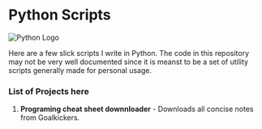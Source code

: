 # Python Scripts
![Python Logo](https://pluralsight.imgix.net/paths/python-7be70baaac.png)

Here are a few slick scripts I write in Python. The code in this repository may not be very well documented since it is meanst to be a set of utility scripts generally made for personal usage. 

### List of Projects here 
1. **Programing cheat sheet downnloader**  - Downloads all concise notes from Goalkickers. 

